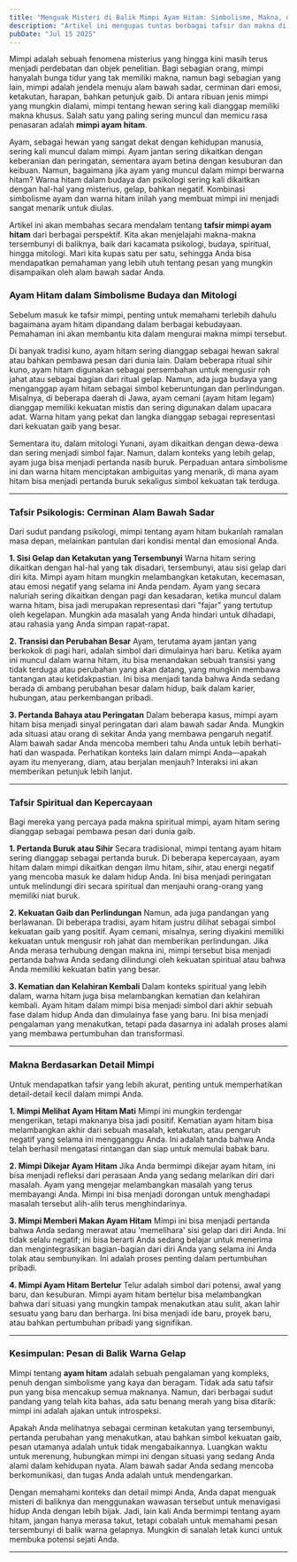 ```yaml
---
title: "Menguak Misteri di Balik Mimpi Ayam Hitam: Simbolisme, Makna, dan Tafsirnya"
description: "Artikel ini mengupas tuntas berbagai tafsir dan makna di balik mimpi melihat ayam hitam, dari sudut pandang psikologi, budaya, hingga kepercayaan spiritual. Temukan jawaban atas pertanyaan-pertanyaan yang sering muncul dan pahami pesan tersembunyi dari alam bawah sadar Anda."
pubDate: "Jul 15 2025"
---
```


Mimpi adalah sebuah fenomena misterius yang hingga kini masih terus menjadi perdebatan dan objek penelitian. Bagi sebagian orang, mimpi hanyalah bunga tidur yang tak memiliki makna, namun bagi sebagian yang lain, mimpi adalah jendela menuju alam bawah sadar, cerminan dari emosi, ketakutan, harapan, bahkan petunjuk gaib. Di antara ribuan jenis mimpi yang mungkin dialami, mimpi tentang hewan sering kali dianggap memiliki makna khusus. Salah satu yang paling sering muncul dan memicu rasa penasaran adalah **mimpi ayam hitam**.

Ayam, sebagai hewan yang sangat dekat dengan kehidupan manusia, sering kali muncul dalam mimpi. Ayam jantan sering dikaitkan dengan keberanian dan peringatan, sementara ayam betina dengan kesuburan dan keibuan. Namun, bagaimana jika ayam yang muncul dalam mimpi berwarna hitam? Warna hitam dalam budaya dan psikologi sering kali dikaitkan dengan hal-hal yang misterius, gelap, bahkan negatif. Kombinasi simbolisme ayam dan warna hitam inilah yang membuat mimpi ini menjadi sangat menarik untuk diulas.

Artikel ini akan membahas secara mendalam tentang **tafsir mimpi ayam hitam** dari berbagai perspektif. Kita akan menjelajahi makna-makna tersembunyi di baliknya, baik dari kacamata psikologi, budaya, spiritual, hingga mitologi. Mari kita kupas satu per satu, sehingga Anda bisa mendapatkan pemahaman yang lebih utuh tentang pesan yang mungkin disampaikan oleh alam bawah sadar Anda.

### Ayam Hitam dalam Simbolisme Budaya dan Mitologi

Sebelum masuk ke tafsir mimpi, penting untuk memahami terlebih dahulu bagaimana ayam hitam dipandang dalam berbagai kebudayaan. Pemahaman ini akan membantu kita dalam mengurai makna mimpi tersebut.

Di banyak tradisi kuno, ayam hitam sering dianggap sebagai hewan sakral atau bahkan pembawa pesan dari dunia lain. Dalam beberapa ritual sihir kuno, ayam hitam digunakan sebagai persembahan untuk mengusir roh jahat atau sebagai bagian dari ritual gelap. Namun, ada juga budaya yang menganggap ayam hitam sebagai simbol keberuntungan dan perlindungan. Misalnya, di beberapa daerah di Jawa, ayam cemani (ayam hitam legam) dianggap memiliki kekuatan mistis dan sering digunakan dalam upacara adat. Warna hitam yang pekat dan langka dianggap sebagai representasi dari kekuatan gaib yang besar.

Sementara itu, dalam mitologi Yunani, ayam dikaitkan dengan dewa-dewa dan sering menjadi simbol fajar. Namun, dalam konteks yang lebih gelap, ayam juga bisa menjadi pertanda nasib buruk. Perpaduan antara simbolisme ini dan warna hitam menciptakan ambiguitas yang menarik, di mana ayam hitam bisa menjadi pertanda buruk sekaligus simbol kekuatan tak terduga.

---

### Tafsir Psikologis: Cerminan Alam Bawah Sadar

Dari sudut pandang psikologi, mimpi tentang ayam hitam bukanlah ramalan masa depan, melainkan pantulan dari kondisi mental dan emosional Anda.

**1. Sisi Gelap dan Ketakutan yang Tersembunyi**
Warna hitam sering dikaitkan dengan hal-hal yang tak disadari, tersembunyi, atau sisi gelap dari diri kita. Mimpi ayam hitam mungkin melambangkan ketakutan, kecemasan, atau emosi negatif yang selama ini Anda pendam. Ayam yang secara naluriah sering dikaitkan dengan pagi dan kesadaran, ketika muncul dalam warna hitam, bisa jadi merupakan representasi dari "fajar" yang tertutup oleh kegelapan. Mungkin ada masalah yang Anda hindari untuk dihadapi, atau rahasia yang Anda simpan rapat-rapat.

**2. Transisi dan Perubahan Besar**
Ayam, terutama ayam jantan yang berkokok di pagi hari, adalah simbol dari dimulainya hari baru. Ketika ayam ini muncul dalam warna hitam, itu bisa menandakan sebuah transisi yang tidak terduga atau perubahan yang akan datang, yang mungkin membawa tantangan atau ketidakpastian. Ini bisa menjadi tanda bahwa Anda sedang berada di ambang perubahan besar dalam hidup, baik dalam karier, hubungan, atau perkembangan pribadi.

**3. Pertanda Bahaya atau Peringatan**
Dalam beberapa kasus, mimpi ayam hitam bisa menjadi sinyal peringatan dari alam bawah sadar Anda. Mungkin ada situasi atau orang di sekitar Anda yang membawa pengaruh negatif. Alam bawah sadar Anda mencoba memberi tahu Anda untuk lebih berhati-hati dan waspada. Perhatikan konteks lain dalam mimpi Anda—apakah ayam itu menyerang, diam, atau berjalan menjauh? Interaksi ini akan memberikan petunjuk lebih lanjut.

---

### Tafsir Spiritual dan Kepercayaan

Bagi mereka yang percaya pada makna spiritual mimpi, ayam hitam sering dianggap sebagai pembawa pesan dari dunia gaib.

**1. Pertanda Buruk atau Sihir**
Secara tradisional, mimpi tentang ayam hitam sering dianggap sebagai pertanda buruk. Di beberapa kepercayaan, ayam hitam dalam mimpi dikaitkan dengan ilmu hitam, sihir, atau energi negatif yang mencoba masuk ke dalam hidup Anda. Ini bisa menjadi peringatan untuk melindungi diri secara spiritual dan menjauhi orang-orang yang memiliki niat buruk.

**2. Kekuatan Gaib dan Perlindungan**
Namun, ada juga pandangan yang berlawanan. Di beberapa tradisi, ayam hitam justru dilihat sebagai simbol kekuatan gaib yang positif. Ayam cemani, misalnya, sering diyakini memiliki kekuatan untuk mengusir roh jahat dan memberikan perlindungan. Jika Anda merasa terhubung dengan makna ini, mimpi tersebut bisa menjadi pertanda bahwa Anda sedang dilindungi oleh kekuatan spiritual atau bahwa Anda memiliki kekuatan batin yang besar.

**3. Kematian dan Kelahiran Kembali**
Dalam konteks spiritual yang lebih dalam, warna hitam juga bisa melambangkan kematian dan kelahiran kembali. Ayam hitam dalam mimpi bisa menjadi simbol dari akhir sebuah fase dalam hidup Anda dan dimulainya fase yang baru. Ini bisa menjadi pengalaman yang menakutkan, tetapi pada dasarnya ini adalah proses alami yang membawa pertumbuhan dan transformasi.

---

### Makna Berdasarkan Detail Mimpi

Untuk mendapatkan tafsir yang lebih akurat, penting untuk memperhatikan detail-detail kecil dalam mimpi Anda.

**1. Mimpi Melihat Ayam Hitam Mati**
Mimpi ini mungkin terdengar mengerikan, tetapi maknanya bisa jadi positif. Kematian ayam hitam bisa melambangkan akhir dari sebuah masalah, ketakutan, atau pengaruh negatif yang selama ini mengganggu Anda. Ini adalah tanda bahwa Anda telah berhasil mengatasi rintangan dan siap untuk memulai babak baru.

**2. Mimpi Dikejar Ayam Hitam**
Jika Anda bermimpi dikejar ayam hitam, ini bisa menjadi refleksi dari perasaan Anda yang sedang melarikan diri dari masalah. Ayam yang mengejar melambangkan masalah yang terus membayangi Anda. Mimpi ini bisa menjadi dorongan untuk menghadapi masalah tersebut alih-alih terus menghindarinya.

**3. Mimpi Memberi Makan Ayam Hitam**
Mimpi ini bisa menjadi pertanda bahwa Anda sedang merawat atau 'memelihara' sisi gelap dari diri Anda. Ini tidak selalu negatif; ini bisa berarti Anda sedang belajar untuk menerima dan mengintegrasikan bagian-bagian dari diri Anda yang selama ini Anda tolak atau sembunyikan. Ini adalah proses penting dalam pertumbuhan pribadi.

**4. Mimpi Ayam Hitam Bertelur**
Telur adalah simbol dari potensi, awal yang baru, dan kesuburan. Mimpi ayam hitam bertelur bisa melambangkan bahwa dari situasi yang mungkin tampak menakutkan atau sulit, akan lahir sesuatu yang baru dan berharga. Ini bisa menjadi ide baru, proyek baru, atau bahkan pertumbuhan pribadi yang signifikan.

---

### Kesimpulan: Pesan di Balik Warna Gelap

Mimpi tentang **ayam hitam** adalah sebuah pengalaman yang kompleks, penuh dengan simbolisme yang kaya dan beragam. Tidak ada satu tafsir pun yang bisa mencakup semua maknanya. Namun, dari berbagai sudut pandang yang telah kita bahas, ada satu benang merah yang bisa ditarik: mimpi ini adalah ajakan untuk introspeksi.

Apakah Anda melihatnya sebagai cerminan ketakutan yang tersembunyi, pertanda perubahan yang menakutkan, atau bahkan simbol kekuatan gaib, pesan utamanya adalah untuk tidak mengabaikannya. Luangkan waktu untuk merenung, hubungkan mimpi ini dengan situasi yang sedang Anda alami dalam kehidupan nyata. Alam bawah sadar Anda sedang mencoba berkomunikasi, dan tugas Anda adalah untuk mendengarkan.

Dengan memahami konteks dan detail mimpi Anda, Anda dapat menguak misteri di baliknya dan menggunakan wawasan tersebut untuk menavigasi hidup Anda dengan lebih bijak. Jadi, lain kali Anda bermimpi tentang ayam hitam, jangan hanya merasa takut, tetapi cobalah untuk memahami pesan tersembunyi di balik warna gelapnya. Mungkin di sanalah letak kunci untuk membuka potensi sejati Anda.

---
